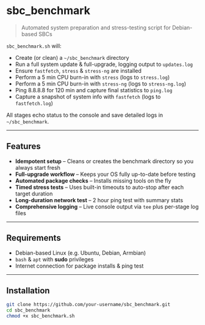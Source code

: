 # sbc_benchmark

> Automated system preparation and stress-testing script for Debian-based SBCs

`sbc_benchmark.sh` will:

- Create (or clean) a `~/sbc_benchmark` directory  
- Run a full system update & full-upgrade, logging output to `updates.log`  
- Ensure `fastfetch`, `stress` & `stress-ng` are installed  
- Perform a 5 min CPU burn-in with `stress` (logs to `stress.log`)  
- Perform a 5 min CPU burn-in with `stress-ng` (logs to `stress-ng.log`)  
- Ping 8.8.8.8 for 120 min and capture final statistics to `ping.log`  
- Capture a snapshot of system info with `fastfetch` (logs to `fastfetch.log`)

All stages echo status to the console and save detailed logs in `~/sbc_benchmark`.

---

## Features

- **Idempotent setup** – Cleans or creates the benchmark directory so you always start fresh  
- **Full-upgrade workflow** – Keeps your OS fully up-to-date before testing  
- **Automated package checks** – Installs missing tools on the fly  
- **Timed stress tests** – Uses built-in timeouts to auto-stop after each target duration  
- **Long-duration network test** – 2 hour ping test with summary stats  
- **Comprehensive logging** – Live console output via `tee` plus per-stage log files  

---

## Requirements

- Debian-based Linux (e.g. Ubuntu, Debian, Armbian)  
- `bash` & `apt` with **sudo** privileges  
- Internet connection for package installs & ping test  

---

## Installation

```bash
git clone https://github.com/your-username/sbc_benchmark.git
cd sbc_benchmark
chmod +x sbc_benchmark.sh
